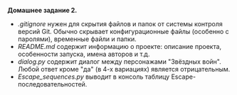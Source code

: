**Домашнее задание 2.**

- *.gitignore* нужен для скрытия файлов и папок от системы контроля версий Git. 
  Обычно скрывает конфигурационные файлы (особенно с паролями), временные файли и папки.
- *README.md* содержит информацию о проекте: описание проекта, особенности запуска, имена авторов и т.д. 
- *dialog.py* содержит диалог между персонажами "Звёздных войн". Любой ответ кроме "да" (в 4-х вариациях) является отрицательным.
- *Escape_sequences.py* выводит в консоль таблицу Escape-последовательностей.